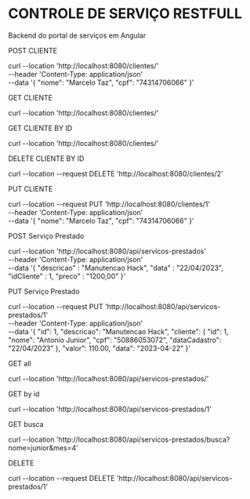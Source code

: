 # CONTROLE DE SERVIÇO RESTFULL

Backend do portal de serviços em Angular




POST CLIENTE

curl --location 'http://localhost:8080/clientes/' \
--header 'Content-Type: application/json' \
--data '{
"nome": "Marcelo Taz",
"cpf": "74314706066"
}'

GET CLIENTE

curl --location 'http://localhost:8080/clientes/'

GET CLIENTE BY ID

curl --location 'http://localhost:8080/clientes/'

DELETE CLIENTE BY ID

curl --location --request DELETE 'http://localhost:8080/clientes/2'

PUT CLIENTE

curl --location --request PUT 'http://localhost:8080/clientes/1' \
--header 'Content-Type: application/json' \
--data '{
"nome": "Marcelo Taz",
"cpf": "74314706066"
}'

POST Serviço Prestado

curl --location 'http://localhost:8080/api/servicos-prestados' \
--header 'Content-Type: application/json' \
--data '{
"descricao" : "Manutencao Hack",
"data" : "22/04/2023",
"idCliente" : 1,
"preco" : "1200,00"
}'

PUT Serviço Prestado

curl --location --request PUT 'http://localhost:8080/api/servicos-prestados/1' \
--header 'Content-Type: application/json' \
--data '{
"id": 1,
"descricao": "Manutencao Hack",
"cliente": {
"id": 1,
"nome": "Antonio Junior",
"cpf": "50886053072",
"dataCadastro": "22/04/2023"
},
"valor": 110.00,
"data": "2023-04-22"
}'

GET all

curl --location 'http://localhost:8080/api/servicos-prestados/'

GET by id

curl --location 'http://localhost:8080/api/servicos-prestados/1'


GET busca

curl --location 'http://localhost:8080/api/servicos-prestados/busca?nome=junior&mes=4'

DELETE

curl --location --request DELETE 'http://localhost:8080/api/servicos-prestados/1'

